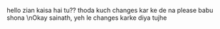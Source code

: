 hello zian
 kaisa hai tu??
thoda kuch changes kar ke de na please
babu shona
\nOkay sainath, yeh le changes karke diya tujhe
